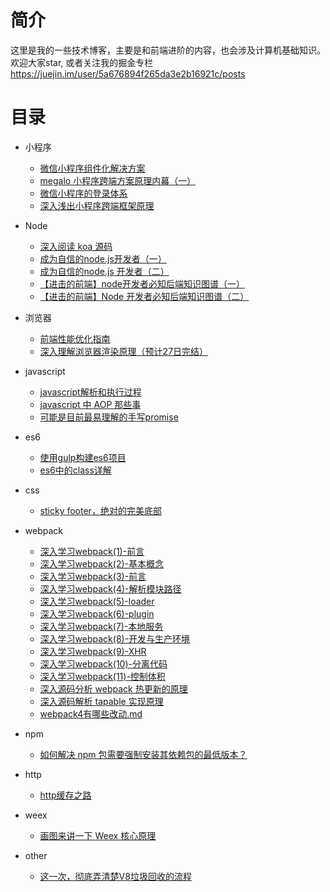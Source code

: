 # 简介

这里是我的一些技术博客，主要是和前端进阶的内容，也会涉及计算机基础知识。欢迎大家star, 或者关注我的掘金专栏 https://juejin.im/user/5a676894f265da3e2b16921c/posts

# 目录

- 小程序
    - [微信小程序组件化解决方案](https://juejin.im/entry/5a676b3ff265da3e4f0a5215)
    - [ megalo 小程序跨端方案原理内幕（一）](https://github.com/dujuncheng/blogs/blob/master/other/megalo%20%E5%B0%8F%E7%A8%8B%E5%BA%8F%E8%B7%A8%E7%AB%AF%E6%96%B9%E6%A1%88%E5%8E%9F%E7%90%86%E5%86%85%E5%B9%95%EF%BC%88%E4%B8%80%EF%BC%89.md)
    - [ 微信小程序的登录体系 ](https://github.com/dujuncheng/blogs/blob/9a2636e27aa051e135e16d9b83f8a38334e8795f/mini_program/%E5%BE%AE%E4%BF%A1%E5%B0%8F%E7%A8%8B%E5%BA%8F%E7%9A%84%E7%99%BB%E5%BD%95%E4%BD%93%E7%B3%BB.md)
    - [ 深入浅出小程序跨端框架原理 ](https://github.com/dujuncheng/blogs/blob/9a2636e27aa051e135e16d9b83f8a38334e8795f/mini_program/%E6%B7%B1%E5%85%A5%E6%B5%85%E5%87%BA%E5%B0%8F%E7%A8%8B%E5%BA%8F%E8%B7%A8%E7%AB%AF%E6%A1%86%E6%9E%B6%E5%8E%9F%E7%90%86.md)
    
    
- Node
    - [ 深入阅读 koa 源码 ](https://github.com/dujuncheng/blogs/blob/9a2636e27aa051e135e16d9b83f8a38334e8795f/node/%E6%B7%B1%E5%85%A5%E9%98%85%E8%AF%BB%20koa%20%E6%BA%90%E7%A0%81.md)
    - [ 成为自信的node.js开发者（一） ](https://github.com/dujuncheng/blogs/blob/9a2636e27aa051e135e16d9b83f8a38334e8795f/node/%E6%88%90%E4%B8%BA%E8%87%AA%E4%BF%A1%E7%9A%84node.js%E5%BC%80%E5%8F%91%E8%80%85%EF%BC%88%E4%B8%80%EF%BC%89.md)
    - [ 成为自信的node.js 开发者（二） ](https://github.com/dujuncheng/blogs/blob/9a2636e27aa051e135e16d9b83f8a38334e8795f/node/%E6%88%90%E4%B8%BA%E8%87%AA%E4%BF%A1%E7%9A%84node.js%20%E5%BC%80%E5%8F%91%E8%80%85%08%EF%BC%88%E4%BA%8C%EF%BC%89.md)
    - [ 【进击的前端】node开发者必知后端知识图谱（一） ](https://github.com/dujuncheng/blogs/blob/9a2636e27aa051e135e16d9b83f8a38334e8795f/node/%E3%80%90%E8%BF%9B%E5%87%BB%E7%9A%84%E5%89%8D%E7%AB%AF%E3%80%91node%E5%BC%80%E5%8F%91%E8%80%85%E5%BF%85%E7%9F%A5%E5%90%8E%E7%AB%AF%E7%9F%A5%E8%AF%86%E5%9B%BE%E8%B0%B1%EF%BC%88%E4%B8%80%EF%BC%89.md)
    - [ 【进击的前端】Node 开发者必知后端知识图谱（二） ](https://github.com/dujuncheng/blogs/blob/9a2636e27aa051e135e16d9b83f8a38334e8795f/node/%E3%80%90%E8%BF%9B%E5%87%BB%E7%9A%84%E5%89%8D%E7%AB%AF%E3%80%91Node%20%E5%BC%80%E5%8F%91%E8%80%85%E5%BF%85%E7%9F%A5%E5%90%8E%E7%AB%AF%E7%9F%A5%E8%AF%86%E5%9B%BE%E8%B0%B1%EF%BC%88%E4%BA%8C%EF%BC%89.md)

- 浏览器
    - [前端性能优化指南](https://github.com/dujuncheng/blogs/blob/2fc1b3235d0687863d1f0c8ba5ca56096d7f7f60/other/%E5%89%8D%E7%AB%AF%E6%80%A7%E8%83%BD%E4%BC%98%E5%8C%96/%E5%89%8D%E7%AB%AF%E6%80%A7%E8%83%BD%E4%BC%98%E5%8C%96.md)
    - [深入理解浏览器渲染原理（预计27日完结）](https://github.com/dujuncheng/blogs/blob/fc770fdfc94994def3dee8423e94c9ec391a57fc/other/%E6%B7%B1%E5%85%A5%E7%90%86%E8%A7%A3%E6%B5%8F%E8%A7%88%E5%99%A8%E6%B8%B2%E6%9F%93%E5%8E%9F%E7%90%86.md)
- javascript
    - [javascript解析和执行过程](https://github.com/dujuncheng/blogs/blob/b1d07ddbfb52f42634ab8481c86c1352b748cc86/javascript/js%E7%9A%84%E8%BF%90%E8%A1%8C%E6%9C%BA%E5%88%B6%E5%AD%A6%E4%B9%A0_%E4%BB%BB%E5%8A%A1%E9%98%9F%E5%88%97%E3%80%81event_loop/js%E7%9A%84%E8%BF%90%E8%A1%8C%E6%9C%BA%E5%88%B6%E5%AD%A6%E4%B9%A0_%E4%BB%BB%E5%8A%A1%E9%98%9F%E5%88%97%E3%80%81event_loop.md)
    - [javascript 中 AOP 那些事](https://github.com/dujuncheng/blogs/blob/9a2636e27aa051e135e16d9b83f8a38334e8795f/javascript/javascript%20%E4%B8%AD%20AOP%20%E9%82%A3%E4%BA%9B%E4%BA%8B.md)
    - [可能是目前最易理解的手写promise](https://github.com/dujuncheng/blogs/blob/9a2636e27aa051e135e16d9b83f8a38334e8795f/javascript/%E5%8F%AF%E8%83%BD%E6%98%AF%E7%9B%AE%E5%89%8D%E6%9C%80%E6%98%93%E7%90%86%E8%A7%A3%E7%9A%84%E6%89%8B%E5%86%99promise.md)


- es6
    - [使用gulp构建es6项目](http://blog.leanote.com/post/dujuncheng/es6%E9%A1%B9%E7%9B%AE%E6%9E%84%E5%BB%BA)
    - [es6中的class详解](https://github.com/dujuncheng/blogs/blob/b84eed03f1cc4c6dfcdfd6080bc68e100804d439/es6/es6%E4%B8%AD%E7%9A%84class/es6%E4%B8%AD%E7%9A%84class.md)

- css
    - [sticky footer，绝对的完美底部](https://github.com/dujuncheng/blogs/blob/master/css/sticky%20footer%EF%BC%8C%E7%BB%9D%E5%AF%B9%E7%9A%84%E5%AE%8C%E7%BE%8E%E5%BA%95%E9%83%A8/blog/sticky%20footer%2C%20%E7%BB%9D%E5%AF%B9%E7%9A%84%E5%AE%8C%E7%BE%8E%E5%BA%95%E9%83%A8.md)


- webpack
    - [深入学习webpack(1)-前言](https://github.com/dujuncheng/blogs/blob/64e6fe7f941d849d4dc62800092c218631bbb407/webpack/%E6%B7%B1%E5%85%A5%E5%AD%A6%E4%B9%A0webpack(1).md)
    - [深入学习webpack(2)-基本概念](https://github.com/dujuncheng/blogs/blob/master/webpack/%E6%B7%B1%E5%85%A5%E5%AD%A6%E4%B9%A0webpack(2)-%E5%9F%BA%E6%9C%AC%E6%A6%82%E5%BF%B5.md)
    - [深入学习webpack(3)-前言](https://github.com/dujuncheng/blogs/blob/master/webpack/%E6%B7%B1%E5%85%A5%E5%AD%A6%E4%B9%A0webpack(3)-%E6%90%AD%E5%BB%BA%E5%89%8D%E7%AB%AF%E5%BC%80%E5%8F%91%E7%8E%AF%E5%A2%83.md)
    - [深入学习webpack(4)-解析模块路径](https://github.com/dujuncheng/blogs/blob/master/webpack/%E6%B7%B1%E5%85%A5%E5%AD%A6%E4%B9%A0webpack(4)-%E8%A7%A3%E6%9E%90%E6%A8%A1%E5%9D%97%E8%B7%AF%E5%BE%84.md)
    - [深入学习webpack(5)-loader](https://github.com/dujuncheng/blogs/blob/master/webpack/%E6%B7%B1%E5%85%A5%E5%AD%A6%E4%B9%A0webpack(5)-loader.md)
    - [深入学习webpack(6)-plugin](https://github.com/dujuncheng/blogs/blob/master/webpack/%E6%B7%B1%E5%85%A5%E5%AD%A6%E4%B9%A0webpack(6)-plugin.md)
    - [深入学习webpack(7)-本地服务](https://github.com/dujuncheng/blogs/blob/master/webpack/%E6%B7%B1%E5%85%A5%E5%AD%A6%E4%B9%A0webpack(7)-%E6%9C%AC%E5%9C%B0%E6%9C%8D%E5%8A%A1.md)
    - [深入学习webpack(8)-开发与生产环境](https://github.com/dujuncheng/blogs/blob/master/webpack/%E6%B7%B1%E5%85%A5%E5%AD%A6%E4%B9%A0webpack(8)-%E5%BC%80%E5%8F%91%E4%B8%8E%E7%94%9F%E4%BA%A7%E7%8E%AF%E5%A2%83.md)
    - [深入学习webpack(9)-XHR](https://github.com/dujuncheng/blogs/blob/master/webpack/%E6%B7%B1%E5%85%A5%E5%AD%A6%E4%B9%A0webpack(9)-HMR.md)
    - [深入学习webpack(10)-分离代码](https://github.com/dujuncheng/blogs/blob/master/webpack/%E6%B7%B1%E5%85%A5%E5%AD%A6%E4%B9%A0webpack(10)-%E5%88%86%E7%A6%BB%E4%BB%A3%E7%A0%81.md)
    - [深入学习webpack(11)-控制体积](https://github.com/dujuncheng/blogs/blob/master/webpack/%E6%B7%B1%E5%85%A5%E5%AD%A6%E4%B9%A0webpack(11)-%E6%8E%A7%E5%88%B6%E4%BD%93%E7%A7%AF.md)
    - [深入源码分析 webpack 热更新的原理](https://github.com/dujuncheng/blogs/blob/9a2636e27aa051e135e16d9b83f8a38334e8795f/webpack/%E6%B7%B1%E5%85%A5%E6%BA%90%E7%A0%81%E5%88%86%E6%9E%90%20webpack%20%E7%83%AD%E6%9B%B4%E6%96%B0%E7%9A%84%E5%8E%9F%E7%90%86.md)
    - [深入源码解析 tapable 实现原理](https://github.com/dujuncheng/blogs/blob/9a2636e27aa051e135e16d9b83f8a38334e8795f/webpack/%E6%B7%B1%E5%85%A5%E6%BA%90%E7%A0%81%E8%A7%A3%E6%9E%90%20tapable%20%E5%AE%9E%E7%8E%B0%E5%8E%9F%E7%90%86.md)
    - [webpack4有哪些改动.md](https://github.com/dujuncheng/blogs/blob/9a2636e27aa051e135e16d9b83f8a38334e8795f/webpack/webpack4%E6%9C%89%E5%93%AA%E4%BA%9B%E6%94%B9%E5%8A%A8.md)
    
- npm
    - [如何解决 npm 包需要强制安装其依赖包的最低版本？](https://github.com/dujuncheng/blogs/blob/9a2636e27aa051e135e16d9b83f8a38334e8795f/npm/%E5%A6%82%E4%BD%95%E8%A7%A3%E5%86%B3%20npm%20%E5%8C%85%E9%9C%80%E8%A6%81%E5%BC%BA%E5%88%B6%E5%AE%89%E8%A3%85%E5%85%B6%E4%BE%9D%E8%B5%96%E5%8C%85%E7%9A%84%E6%9C%80%E4%BD%8E%E7%89%88%E6%9C%AC%EF%BC%9F.md)    

- http 
    - [http缓存之路](https://github.com/dujuncheng/blogs/blob/master/http/http%E7%BC%93%E5%AD%98%E4%B9%8B%E8%B7%AF.md)    
    
- weex 
    - [画图来讲一下 Weex 核心原理 ](https://github.com/dujuncheng/blogs/blob/9a2636e27aa051e135e16d9b83f8a38334e8795f/weex/%E7%94%BB%E5%9B%BE%E6%9D%A5%E8%AE%B2%E4%B8%80%E4%B8%8B%20Weex%20%E6%A0%B8%E5%BF%83%E5%8E%9F%E7%90%86.md)      

- other
   - [这一次，彻底弄清楚V8垃圾回收的流程](https://github.com/dujuncheng/blogs/blob/9a2636e27aa051e135e16d9b83f8a38334e8795f/other/%E8%BF%99%E4%B8%80%E6%AC%A1%EF%BC%8C%E5%BD%BB%E5%BA%95%E5%BC%84%E6%B8%85%E6%A5%9AV8%E5%9E%83%E5%9C%BE%E5%9B%9E%E6%94%B6%E7%9A%84%E6%B5%81%E7%A8%8B.md) 
